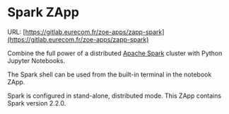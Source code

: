 # Spark ZApp

URL: [https://gitlab.eurecom.fr/zoe-apps/zapp-spark](https://gitlab.eurecom.fr/zoe-apps/zapp-spark)

Combine the full power of a distributed [Apache Spark](http://spark.apache.org) cluster with Python Jupyter Notebooks.

The Spark shell can be used from the built-in terminal in the notebook ZApp.

Spark is configured in stand-alone, distributed mode. This ZApp contains Spark version 2.2.0.

